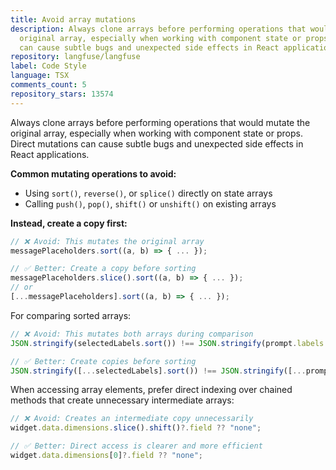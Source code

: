 ```yaml
---
title: Avoid array mutations
description: Always clone arrays before performing operations that would mutate the
  original array, especially when working with component state or props. Direct mutations
  can cause subtle bugs and unexpected side effects in React applications.
repository: langfuse/langfuse
label: Code Style
language: TSX
comments_count: 5
repository_stars: 13574
---
```


Always clone arrays before performing operations that would mutate the original array, especially when working with component state or props. Direct mutations can cause subtle bugs and unexpected side effects in React applications.

**Common mutating operations to avoid:**
- Using `sort()`, `reverse()`, or `splice()` directly on state arrays
- Calling `push()`, `pop()`, `shift()` or `unshift()` on existing arrays

**Instead, create a copy first:**
```javascript
// ❌ Avoid: This mutates the original array
messagePlaceholders.sort((a, b) => { ... });

// ✅ Better: Create a copy before sorting
messagePlaceholders.slice().sort((a, b) => { ... });
// or
[...messagePlaceholders].sort((a, b) => { ... });
```

For comparing sorted arrays:
```javascript
// ❌ Avoid: This mutates both arrays during comparison
JSON.stringify(selectedLabels.sort()) !== JSON.stringify(prompt.labels.sort())

// ✅ Better: Create copies before sorting
JSON.stringify([...selectedLabels].sort()) !== JSON.stringify([...prompt.labels].sort())
```

When accessing array elements, prefer direct indexing over chained methods that create unnecessary intermediate arrays:
```javascript
// ❌ Avoid: Creates an intermediate copy unnecessarily
widget.data.dimensions.slice().shift()?.field ?? "none";

// ✅ Better: Direct access is clearer and more efficient
widget.data.dimensions[0]?.field ?? "none";
```